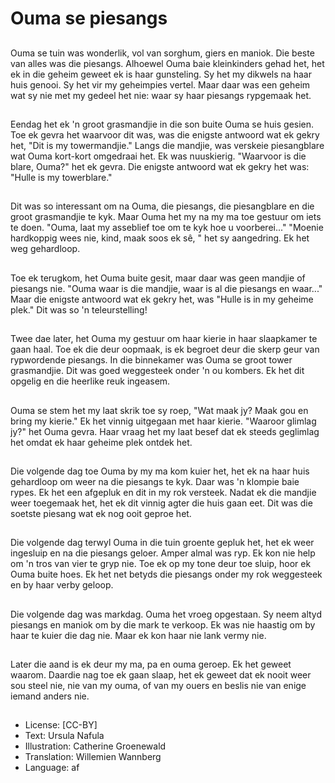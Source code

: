 # Ouma se piesangs

##
Ouma se tuin was wonderlik, vol van sorghum, giers en maniok. Die beste van alles was die piesangs. Alhoewel Ouma baie kleinkinders gehad het, het ek in die geheim geweet ek is haar gunsteling. Sy het my dikwels na haar huis genooi. Sy het vir my geheimpies vertel. Maar daar was een geheim wat sy nie met my gedeel het nie: waar sy haar piesangs rypgemaak het.

##
Eendag het ek 'n groot grasmandjie in die son buite Ouma se huis gesien. Toe ek gevra het waarvoor dit was, was die enigste antwoord wat ek gekry het, "Dit is my towermandjie." Langs die mandjie, was verskeie piesangblare wat Ouma kort-kort omgedraai het. Ek was nuuskierig. "Waarvoor is die blare, Ouma?" het ek gevra. Die enigste antwoord wat ek gekry het was: "Hulle is my towerblare."

##
Dit was so interessant om na Ouma, die piesangs, die piesangblare en die groot grasmandjie te kyk. Maar Ouma het my na my ma toe gestuur om iets te doen. "Ouma, laat my asseblief toe om te kyk hoe u voorberei..." "Moenie hardkoppig wees nie, kind, maak soos ek sê, " het sy aangedring. Ek het weg gehardloop.

##
Toe ek terugkom, het Ouma buite gesit, maar daar was geen mandjie of piesangs nie. "Ouma waar is die mandjie, waar is al die piesangs en waar..." Maar die enigste antwoord wat ek gekry het, was "Hulle is in my geheime plek." Dit was so 'n teleurstelling!

##
Twee dae later, het Ouma my gestuur om haar kierie in haar slaapkamer te gaan haal. Toe ek die deur oopmaak, is ek begroet deur die skerp geur van rypwordende piesangs. In die binnekamer was Ouma se groot tower grasmandjie. Dit was goed weggesteek onder 'n ou kombers. Ek het dit opgelig en die heerlike reuk ingeasem.

##
Ouma se stem het my laat skrik toe sy roep, "Wat maak jy? Maak gou en bring my kierie." Ek het vinnig uitgegaan met haar kierie. "Waaroor glimlag jy?" het Ouma gevra. Haar vraag het my laat besef dat ek steeds geglimlag het omdat ek haar geheime plek ontdek het.

##
Die volgende dag toe Ouma by my ma kom kuier het, het ek na haar huis gehardloop om weer na die piesangs te kyk. Daar was 'n klompie baie rypes. Ek het een afgepluk en dit in my rok versteek. Nadat ek die mandjie weer toegemaak het, het ek dit vinnig agter die huis gaan eet. Dit was die soetste piesang wat ek nog ooit geproe het.

##
Die volgende dag terwyl Ouma in die tuin groente gepluk het, het ek weer ingesluip en na die piesangs geloer. Amper almal was ryp. Ek kon nie help om 'n tros van vier te gryp nie. Toe ek op my tone deur toe sluip, hoor ek Ouma buite hoes. Ek het net betyds die piesangs onder my rok weggesteek en by haar verby geloop.

##
Die volgende dag was markdag. Ouma het vroeg opgestaan. Sy neem altyd piesangs en maniok om by die mark te verkoop. Ek was nie haastig om by haar te kuier die dag nie. Maar ek kon haar nie lank vermy nie.

##
Later die aand is ek deur my ma, pa en ouma geroep. Ek het geweet waarom. Daardie nag toe ek gaan slaap, het ek geweet dat ek nooit weer sou steel nie, nie van my ouma, of van my ouers en beslis nie van enige iemand anders nie.

##
* License: [CC-BY]
* Text: Ursula Nafula
* Illustration: Catherine Groenewald
* Translation: Willemien Wannberg
* Language: af
